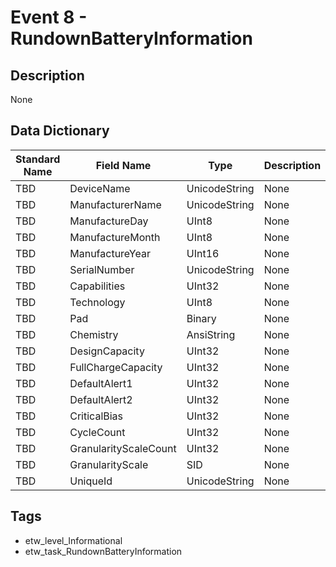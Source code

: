 # Event 8 - RundownBatteryInformation

## Description
None

## Data Dictionary
|Standard Name|Field Name|Type|Description|Sample Value|
|---|---|---|---|---|
|TBD|DeviceName|UnicodeString|None|`None`|
|TBD|ManufacturerName|UnicodeString|None|`None`|
|TBD|ManufactureDay|UInt8|None|`None`|
|TBD|ManufactureMonth|UInt8|None|`None`|
|TBD|ManufactureYear|UInt16|None|`None`|
|TBD|SerialNumber|UnicodeString|None|`None`|
|TBD|Capabilities|UInt32|None|`None`|
|TBD|Technology|UInt8|None|`None`|
|TBD|Pad|Binary|None|`None`|
|TBD|Chemistry|AnsiString|None|`None`|
|TBD|DesignCapacity|UInt32|None|`None`|
|TBD|FullChargeCapacity|UInt32|None|`None`|
|TBD|DefaultAlert1|UInt32|None|`None`|
|TBD|DefaultAlert2|UInt32|None|`None`|
|TBD|CriticalBias|UInt32|None|`None`|
|TBD|CycleCount|UInt32|None|`None`|
|TBD|GranularityScaleCount|UInt32|None|`None`|
|TBD|GranularityScale|SID|None|`None`|
|TBD|UniqueId|UnicodeString|None|`None`|

## Tags
* etw_level_Informational
* etw_task_RundownBatteryInformation